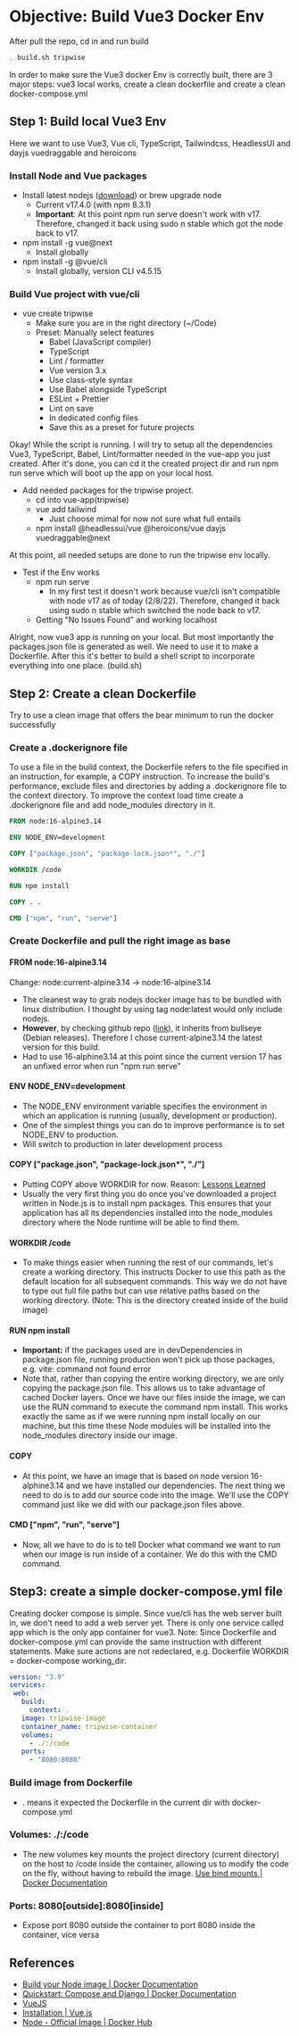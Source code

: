 # **Objective**: Build Vue3 Docker Env

After pull the repo, cd in and run build

```sh
. build.sh tripwise
```

In order to make sure the Vue3 docker Env is correctly built, there are 3 major steps: vue3 local works, create a clean dockerfile and create a clean docker-compose.yml

## Step 1: Build local Vue3 Env

Here we want to use Vue3, Vue cli, TypeScript, Tailwindcss, HeadlessUI and dayjs vuedraggable and heroicons

### Install Node and Vue packages

* Install latest nodejs ([download](https://nodejs.org/en/)) or brew upgrade node
  * Current v17.4.0 (with npm 8.3.1)
  * **Important**: At this point npm run serve doesn't work with v17. Therefore, changed it back using sudo n stable which got the node back to v17.
* npm install -g vue@next
  * Install globally
* npm install -g @vue/cli
  * Install globally, version CLI v4.5.15

### Build Vue project with vue/cli

* vue create tripwise
  * Make sure you are in the right directory (~/Code)
  * Preset: Manually select features
    * Babel (JavaScript compiler)
    * TypeScript
    * Lint / formatter
    * Vue version 3.x
    * Use class-style syntax
    * Use Babel alongside TypeScript
    * ESLint + Prettier
    * Lint on save
    * In dedicated config files
    * Save this as a preset for future projects

Okay! While the script is running. I will try to setup all the dependencies Vue3, TypeScript, Babel, Lint/formatter needed in the vue-app you just created. After it's done, you can cd it the created project dir and run npm run serve which will boot up the app on your local host.

* Add needed packages for the tripwise project.
  * cd into vue-app(tripwise)
  * vue add tailwind
    * Just choose mimal for now not sure what full entails
  * npm install @headlessui/vue @heroicons/vue dayjs vuedraggable@next

At this point, all needed setups are done to run the tripwise env locally.

* Test if the Env works
  * npm run serve
    * In my first test it doesn't work because vue/cli isn't compatible with node v17 as of today (2/8/22). Therefore, changed it back using sudo n stable which switched the node back to v17.
  * Getting "No Issues Found" and working localhost

Alright, now vue3 app is running on your local. But most importantly the packages.json file is generated as well. We need to use it to make a Dockerfile. 
After this it's better to build a shell script to incorporate everything into one place. (build.sh)

## Step 2: Create a clean Dockerfile

Try to use a clean image that offers the bear minimum to run the docker successfully

### Create a .dockerignore file

To use a file in the build context, the Dockerfile refers to the file specified in an instruction, for example, a COPY instruction. To increase the build's performance, exclude files and directories by adding a .dockerignore file to the context directory. To improve the context load time create a .dockerignore file and add node_modules directory in it.

```Dockerfile
FROM node:16-alpine3.14

ENV NODE_ENV=development

COPY ["package.json", "package-lock.json*", "./"]

WORKDIR /code

RUN npm install

COPY . .

CMD ["npm", "run", "serve"]
```

### Create Dockerfile and pull the right image as base

#### FROM node:16-alpine3.14

Change: node:current-alpine3.14 → node:16-alpine3.14

* The cleanest way to grab nodejs docker image has to be bundled with linux distribution. I thought by using tag node:latest would only include nodejs.
* **However**, by checking github repo ([link](https://github.com/nodejs/docker-node/blob/5cafbd5b0462317bd024bb281af49585013473cd/17/bullseye/Dockerfile)), it inherits from bullseye (Debian releases). Therefore I chose current-alpine3.14 the latest version for this build.
* Had to use 16-alphine3.14 at this point since the current version 17 has an unfixed error when run "npm run serve"

#### ENV NODE_ENV=development

* The NODE_ENV environment variable specifies the environment in which an application is running (usually, development or production).
* One of the simplest things you can do to improve performance is to set NODE_ENV to production.
* Will switch to production in later development process

#### COPY ["package.json", "package-lock.json*", "./"]

* Putting COPY above WORKDIR for now. Reason: [Lessons Learned](https://docs.google.com/document/d/1kMbyK7Z4vmvi_iOEhNT2tvLBDF626rbf22jXFX28K0s/edit)
* Usually the very first thing you do once you've downloaded a project written in Node.js is to install npm packages. This ensures that your application has all its dependencies installed into the node_modules directory where the Node runtime will be able to find them.

#### WORKDIR /code

* To make things easier when running the rest of our commands, let's create a working directory. This instructs Docker to use this path as the default location for all subsequent commands. This way we do not have to type out full file paths but can use relative paths based on the working directory. (Note: This is the directory created inside of the build image)

#### RUN npm install

* **Important:** if the packages used are in devDependencies in package.json file, running production won't pick up those packages, e.g. vite: command not found error
* Note that, rather than copying the entire working directory, we are only copying the package.json file. This allows us to take advantage of cached Docker layers. Once we have our files inside the image, we can use the RUN command to execute the command npm install. This works exactly the same as if we were running npm install locally on our machine, but this time these Node modules will be installed into the node_modules directory inside our image.

#### COPY

* At this point, we have an image that is based on node version 16-alphine3.14 and we have installed our dependencies. The next thing we need to do is to add our source code into the image. We'll use the COPY command just like we did with our package.json files above.

#### CMD ["npm", "run", "serve"]

* Now, all we have to do is to tell Docker what command we want to run when our image is run inside of a container. We do this with the CMD command.

## Step3: create a simple docker-compose.yml file

Creating docker compose is simple. Since vue/cli has the web server built in, we don't need to add a web server yet. There is only one service called app which is the only app container for vue3. Note: Since Dockerfile and docker-compose.yml can provide the same instruction with different statements. Make sure actions are not redeclared, e.g. Dockerfile WORKDIR = docker-compose working_dir.

```yml
version: "3.9"
services:
 web:
   build:
     context: .
   image: tripwise-image
   container_name: tripwise-container
   volumes:
     - ./:/code
   ports:
     - "8080:8080"
```

### Build image from Dockerfile

* . means it expected the Dockerfile in the current dir with docker-compose.yml

### Volumes: ./:/code

* The new volumes key mounts the project directory (current directory) on the host to /code inside the container, allowing us to modify the code on the fly, without having to rebuild the image. [Use bind mounts | Docker Documentation](https://docs.docker.com/storage/bind-mounts/)

### Ports: 8080[outside]:8080[inside]

* Expose port 8080 outside the container to port 8080 inside the container, vice versa

## References

* [Build your Node image | Docker Documentation](https://docs.docker.com/language/nodejs/build-images/)
* [Quickstart: Compose and Django | Docker Documentation](https://docs.docker.com/samples/django/)
* [VueJS](https://github.com/docker/awesome-compose/tree/master/vuejs)
* [Installation | Vue.js](https://v3.vuejs.org/guide/installation.html#npm)
* [Node - Official Image | Docker Hub](https://hub.docker.com/_/node)
